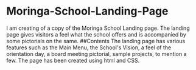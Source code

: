 # Moringa-School-Landing-Page
I am creating of a copy of the Moringa School Landing page. The landing page gives visitors a feel what the school offers and is accompanied by some pictorials on the same. 
##Contents
The landing page has various features such as the Main Menu, the School's Vision, a feel of the orientation day, a board meeting pictorial, sample projects, to mention a few.
The page has been created using html and CSS. 
##